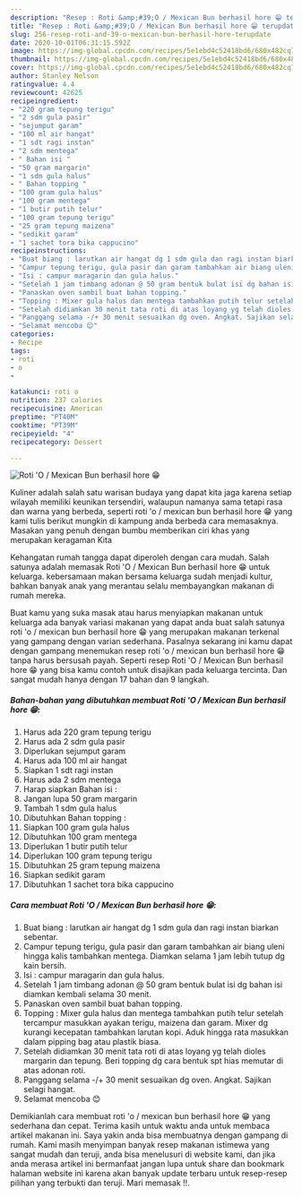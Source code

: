 ```yaml
---
description: "Resep : Roti &amp;#39;O / Mexican Bun berhasil hore 😁 terupdate"
title: "Resep : Roti &amp;#39;O / Mexican Bun berhasil hore 😁 terupdate"
slug: 256-resep-roti-and-39-o-mexican-bun-berhasil-hore-terupdate
date: 2020-10-01T06:31:15.592Z
image: https://img-global.cpcdn.com/recipes/5e1ebd4c52418bd6/680x482cq70/roti-o-mexican-bun-berhasil-hore-😁-foto-resep-utama.jpg
thumbnail: https://img-global.cpcdn.com/recipes/5e1ebd4c52418bd6/680x482cq70/roti-o-mexican-bun-berhasil-hore-😁-foto-resep-utama.jpg
cover: https://img-global.cpcdn.com/recipes/5e1ebd4c52418bd6/680x482cq70/roti-o-mexican-bun-berhasil-hore-😁-foto-resep-utama.jpg
author: Stanley Nelson
ratingvalue: 4.4
reviewcount: 42625
recipeingredient:
- "220 gram tepung terigu"
- "2 sdm gula pasir"
- "sejumput garam"
- "100 ml air hangat"
- "1 sdt ragi instan"
- "2 sdm mentega"
- " Bahan isi "
- "50 gram margarin"
- "1 sdm gula halus"
- " Bahan topping "
- "100 gram gula halus"
- "100 gram mentega"
- "1 butir putih telur"
- "100 gram tepung terigu"
- "25 gram tepung maizena"
- "sedikit garam"
- "1 sachet tora bika cappucino"
recipeinstructions:
- "Buat biang : larutkan air hangat dg 1 sdm gula dan ragi instan biarkan sebentar."
- "Campur tepung terigu, gula pasir dan garam tambahkan air biang uleni hingga kalis tambahkan mentega. Diamkan selama 1 jam lebih tutup dg kain bersih."
- "Isi : campur maragarin dan gula halus."
- "Setelah 1 jam timbang adonan @ 50 gram bentuk bulat isi dg bahan isi diamkan kembali selama 30 menit."
- "Panaskan oven sambil buat bahan topping."
- "Topping : Mixer gula halus dan mentega tambahkan putih telur setelah tercampur masukkan ayakan terigu, maizena dan garam. Mixer dg kurangi kecepatan tambahkan larutan kopi. Aduk hingga rata masukkan dalam pipping bag atau plastik biasa."
- "Setelah didiamkan 30 menit tata roti di atas loyang yg telah dioles margarin dan tepung. Beri topping dg cara bentuk spt hias memutar di atas adonan roti."
- "Panggang selama -/+ 30 menit sesuaikan dg oven. Angkat. Sajikan selagi hangat."
- "Selamat mencoba 😊"
categories:
- Recipe
tags:
- roti
- o
- 

katakunci: roti o  
nutrition: 237 calories
recipecuisine: American
preptime: "PT40M"
cooktime: "PT39M"
recipeyield: "4"
recipecategory: Dessert

---
```



![Roti &#39;O / Mexican Bun berhasil hore 😁](https://img-global.cpcdn.com/recipes/5e1ebd4c52418bd6/680x482cq70/roti-o-mexican-bun-berhasil-hore-😁-foto-resep-utama.jpg)

Kuliner adalah salah satu warisan budaya yang dapat kita jaga karena setiap wilayah memiliki keunikan tersendiri, walaupun namanya sama tetapi rasa dan warna yang berbeda, seperti roti &#39;o / mexican bun berhasil hore 😁 yang kami tulis berikut mungkin di kampung anda berbeda cara memasaknya. Masakan yang penuh dengan bumbu memberikan ciri khas yang merupakan keragaman Kita



Kehangatan rumah tangga dapat diperoleh dengan cara mudah. Salah satunya adalah memasak Roti &#39;O / Mexican Bun berhasil hore 😁 untuk keluarga. kebersamaan makan bersama keluarga sudah menjadi kultur, bahkan banyak anak yang merantau selalu membayangkan makanan di rumah mereka.

Buat kamu yang suka masak atau harus menyiapkan makanan untuk keluarga ada banyak variasi makanan yang dapat anda buat salah satunya roti &#39;o / mexican bun berhasil hore 😁 yang merupakan makanan terkenal yang gampang dengan varian sederhana. Pasalnya sekarang ini kamu dapat dengan gampang menemukan resep roti &#39;o / mexican bun berhasil hore 😁 tanpa harus bersusah payah.
Seperti resep Roti &#39;O / Mexican Bun berhasil hore 😁 yang bisa kamu contoh untuk disajikan pada keluarga tercinta. Dan sangat mudah hanya dengan 17 bahan dan 9 langkah.


<!--inarticleads1-->

##### Bahan-bahan yang dibutuhkan membuat Roti &#39;O / Mexican Bun berhasil hore 😁:

1. Harus ada 220 gram tepung terigu
1. Harus ada 2 sdm gula pasir
1. Diperlukan sejumput garam
1. Harus ada 100 ml air hangat
1. Siapkan 1 sdt ragi instan
1. Harus ada 2 sdm mentega
1. Harap siapkan  Bahan isi :
1. Jangan lupa 50 gram margarin
1. Tambah 1 sdm gula halus
1. Dibutuhkan  Bahan topping :
1. Siapkan 100 gram gula halus
1. Dibutuhkan 100 gram mentega
1. Diperlukan 1 butir putih telur
1. Diperlukan 100 gram tepung terigu
1. Dibutuhkan 25 gram tepung maizena
1. Siapkan sedikit garam
1. Dibutuhkan 1 sachet tora bika cappucino




<!--inarticleads2-->

##### Cara membuat  Roti &#39;O / Mexican Bun berhasil hore 😁:

1. Buat biang : larutkan air hangat dg 1 sdm gula dan ragi instan biarkan sebentar.
1. Campur tepung terigu, gula pasir dan garam tambahkan air biang uleni hingga kalis tambahkan mentega. Diamkan selama 1 jam lebih tutup dg kain bersih.
1. Isi : campur maragarin dan gula halus.
1. Setelah 1 jam timbang adonan @ 50 gram bentuk bulat isi dg bahan isi diamkan kembali selama 30 menit.
1. Panaskan oven sambil buat bahan topping.
1. Topping : Mixer gula halus dan mentega tambahkan putih telur setelah tercampur masukkan ayakan terigu, maizena dan garam. Mixer dg kurangi kecepatan tambahkan larutan kopi. Aduk hingga rata masukkan dalam pipping bag atau plastik biasa.
1. Setelah didiamkan 30 menit tata roti di atas loyang yg telah dioles margarin dan tepung. Beri topping dg cara bentuk spt hias memutar di atas adonan roti.
1. Panggang selama -/+ 30 menit sesuaikan dg oven. Angkat. Sajikan selagi hangat.
1. Selamat mencoba 😊




Demikianlah cara membuat roti &#39;o / mexican bun berhasil hore 😁 yang sederhana dan cepat. Terima kasih untuk waktu anda untuk membaca artikel makanan ini. Saya yakin anda bisa membuatnya dengan gampang di rumah. Kami masih menyimpan banyak resep makanan istimewa yang sangat mudah dan teruji, anda bisa menelusuri di website kami, dan jika anda merasa artikel ini bermanfaat jangan lupa untuk share dan bookmark halaman website ini karena akan banyak update terbaru untuk resep-resep pilihan yang terbukti dan teruji. Mari memasak !!. 
